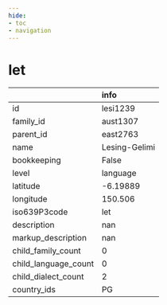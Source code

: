 ```yaml
---
hide:
- toc
- navigation
---
```

# let
|                      | info          |
|:---------------------|:--------------|
| id                   | lesi1239      |
| family_id            | aust1307      |
| parent_id            | east2763      |
| name                 | Lesing-Gelimi |
| bookkeeping          | False         |
| level                | language      |
| latitude             | -6.19889      |
| longitude            | 150.506       |
| iso639P3code         | let           |
| description          | nan           |
| markup_description   | nan           |
| child_family_count   | 0             |
| child_language_count | 0             |
| child_dialect_count  | 2             |
| country_ids          | PG            |